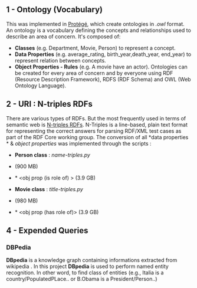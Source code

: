## 1 - Ontology (Vocabulary)
This was implemented in [Protégé](https://protege.stanford.edu/), which create ontologies in *.owl* format. An ontology is a vocabulary defining the concepts and relationships used to describe an area of concern. It's composed of:

* **Classes** (e.g. Department, Movie, Person) to represent a concept.
* **Data Properties** (e.g. average_rating, birth_year,death_year, end_year) to represent relation between concepts.
* **Object Properties - Rules** (e.g. A movie have an actor). Ontologies can be created for every area of concern and by everyone using RDF (Resource Description Framework), RDFS (RDF Schema) and OWL (Web Ontology Language).


## 2 - URI : N-triples RDFs
There are various types of RDFs. But the most frequently used in terms of semantic web is [N-triples RDFs](https://www.w3.org/2001/sw/RDFCore/ntriples/). N-Triples is a line-based, plain text format for representing the correct answers for parsing RDF/XML test cases as part of the RDF Core working group. The conversion of all *data properties * & *object properties* was implemented through the scripts : 
* **Person class** : *name-triples.py*
 * *<Preson> <data prop> <value>* (900 MB)
 * *<Person> <obj prop (is role of) > <Person> (3.9 GB)

* **Movie class** : *title-triples.py*
 * *<Movie> <data prop> <value>* (980 MB)
 * *<Movie> <obj prop (has role of)> <Person> (3.9 GB)

## 4 - Expended Queries 
### DBPedia
**DBpedia** is a knowledge graph containing informations extracted from wikipedia . In this project **DBpedia** is used to perform 
named entity recognition. In other word, to find class of entities (e.g., Italia is a country/PopulatedPLace.. or B.Obama is a President/Person..)
